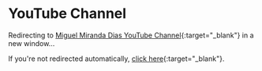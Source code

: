 # YouTube Channel

<script>
window.open('https://www.youtube.com/@miguelmirandadias?sub_confirmation=1', '_blank');
window.close();
</script>

Redirecting to [Miguel Miranda Dias YouTube Channel](https://www.youtube.com/@miguelmirandadias?sub_confirmation=1){:target="_blank"} in a new window...

If you're not redirected automatically, [click here](https://www.youtube.com/@miguelmirandadias?sub_confirmation=1){:target="_blank"}.
